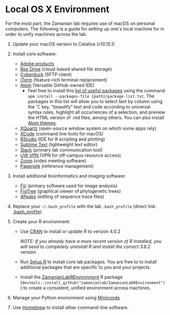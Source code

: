 # Local OS X Environment

For the most part, the Zamanian lab requires use of macOS on personal computers. The following is a guide for setting up one's local machine for in order to unify machines across the lab.

1. Update your macOS version to Catalina (v10.15.1)

2. Install core software:

    - [Adobe products](https://kb.wisc.edu/69772)
    - [Box Drive](https://www.box.com/resources/downloads/drive) (cloud-based shared file storage)
    - [Cyberduck](https://cyberduck.io/) (SFTP client)
    - [iTerm](https://iterm2.com/) (feature-rich terminal replacement)
    - [Atom](https://atom.io/) (Versatile GitHub-owned IDE)
        - Feel free to install this [list of useful packages](https://raw.githubusercontent.com/zamanianlab/ZamanianLabDocs/master/resources/atom-package-list.txt) using the command `apm install --packages-file {path}/package-list.txt`. The packages in this list will allow you to select text by column using the ⌥ key, "beautify" text and code according to universal syntax rules, highlight all occurrences of a selection, and preview the HTML version of .md files, among others. You can also install [Atom themes](https://atom.io/themes).
    - [XQuartz](https://www.xquartz.org/) (open-source window system on which some apps rely)
    - [XCode](https://apps.apple.com/us/app/xcode/id497799835?mt=12) (command line tools for macOS)
    - [RStudio](https://rstudio.com/) (IDE for R scripting and plotting)
    - [Sublime Text](https://www.sublimetext.com/) (lightweight text editor)
    - [Slack](<http://www.slack.com>) (primary lab communication tool)
    - [UW VPN](https://kb.wisc.edu/helpdesk/page.php?id=90370) (VPN for off-campus resource access)
    - [Zoom](https://zoom.us/download) (video meeting software)
    - [Paperpile](https://paperpile.com/) (reference management)


3. Install additional bioinformatics and imaging software:

    - [Fiji](https://fiji.sc/) (primary software used for image analysis)
    - [FigTree](https://github.com/rambaut/figtree/releases) (graphical viewer of phylogenetic trees)
    - [4Peaks](https://nucleobytes.com/4peaks/index.html) (editing of sequence trace files)


4. Replace your `~/.bash_profile` with the lab `.bash_profile` (direct link: [.bash_profile](https://raw.githubusercontent.com/zamanianlab/ZamanianLabDocs/master/resources/.bash_profile)).

5. Create your R environment:
    - Use [CRAN](https://cloud.r-project.org/bin/macosx/R-4.0.2.pkg) to install or update R to version 4.0.2

      *NOTE: If you already have a more recent version of R installed, you will need to completely uninstall R and install the correct 3.6.2 version.*

    - Run [Setup.R](https://raw.githubusercontent.com/zamanianlab/ZamanianLabDocs/master/resources/Setup.R) to install core lab packages. You are free to to install additional packages that are specific to you and your projects.

    - Install the [ZamanianLabREnvironment](https://github.com/zamanianlab/ZamanianLabREnvironment) R package (`devtools::install_github("zamanianlab/ZamanianLabREnvironment")`) to create a consistent, unified environment across machines.

6. Manage your Python environment using [Miniconda](comp_conda.md).

6. Use [Homebrew](comp_homebrew.md) to install other command-line software.
